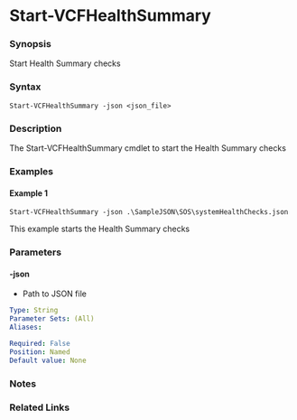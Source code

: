 # Start-VCFHealthSummary

### Synopsis
Start Health Summary checks

### Syntax
```
Start-VCFHealthSummary -json <json_file>
```

### Description
The Start-VCFHealthSummary cmdlet to start the Health Summary checks

### Examples
#### Example 1
```
Start-VCFHealthSummary -json .\SampleJSON\SOS\systemHealthChecks.json
```
This example starts the Health Summary checks

### Parameters

#### -json
- Path to JSON file

```yaml
Type: String
Parameter Sets: (All)
Aliases:

Required: False
Position: Named
Default value: None
```

### Notes

### Related Links
